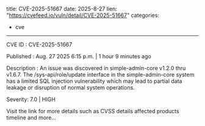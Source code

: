  
title: CVE-2025-51667
date: 2025-8-27
lien: "https://cvefeed.io/vuln/detail/CVE-2025-51667"
categories:
  - cve
---

CVE ID : CVE-2025-51667

Published :  Aug. 27
2025
6:15 p.m. | 1 hour
9 minutes ago

Description : An issue was discovered in simple-admin-core v1.2.0 thru v1.6.7. The /sys-api/role/update interface in the simple-admin-core system has a limited SQL injection vulnerability
which may lead to partial data leakage or disruption of normal system operations.

Severity: 7.0 | HIGH

Visit the link for more details
such as CVSS details
affected products
timeline
and more...
